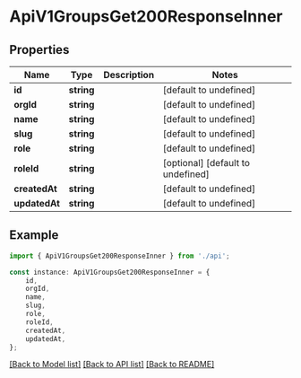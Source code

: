 # ApiV1GroupsGet200ResponseInner


## Properties

Name | Type | Description | Notes
------------ | ------------- | ------------- | -------------
**id** | **string** |  | [default to undefined]
**orgId** | **string** |  | [default to undefined]
**name** | **string** |  | [default to undefined]
**slug** | **string** |  | [default to undefined]
**role** | **string** |  | [default to undefined]
**roleId** | **string** |  | [optional] [default to undefined]
**createdAt** | **string** |  | [default to undefined]
**updatedAt** | **string** |  | [default to undefined]

## Example

```typescript
import { ApiV1GroupsGet200ResponseInner } from './api';

const instance: ApiV1GroupsGet200ResponseInner = {
    id,
    orgId,
    name,
    slug,
    role,
    roleId,
    createdAt,
    updatedAt,
};
```

[[Back to Model list]](../README.md#documentation-for-models) [[Back to API list]](../README.md#documentation-for-api-endpoints) [[Back to README]](../README.md)
